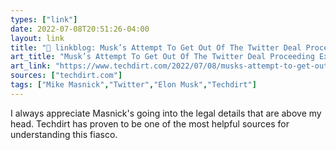 ```yaml
---
types: ["link"]
date: 2022-07-08T20:51:26-04:00
layout: link
title: "🔗 linkblog: Musk’s Attempt To Get Out Of The Twitter Deal Proceeding Exactly As Predicted; What Happens Next? | Techdirt'"
art_title: "Musk’s Attempt To Get Out Of The Twitter Deal Proceeding Exactly As Predicted; What Happens Next? | Techdirt"
art_link: "https://www.techdirt.com/2022/07/08/musks-attempt-to-get-out-of-the-twitter-deal-proceeding-exactly-as-predicted-what-happens-next/"
sources: ["techdirt.com"]
tags: ["Mike Masnick","Twitter","Elon Musk","Techdirt"]
---
```

I always appreciate Masnick's going into the legal details that are above my head. Techdirt has proven to be one of the most helpful sources for understanding this fiasco.
 
